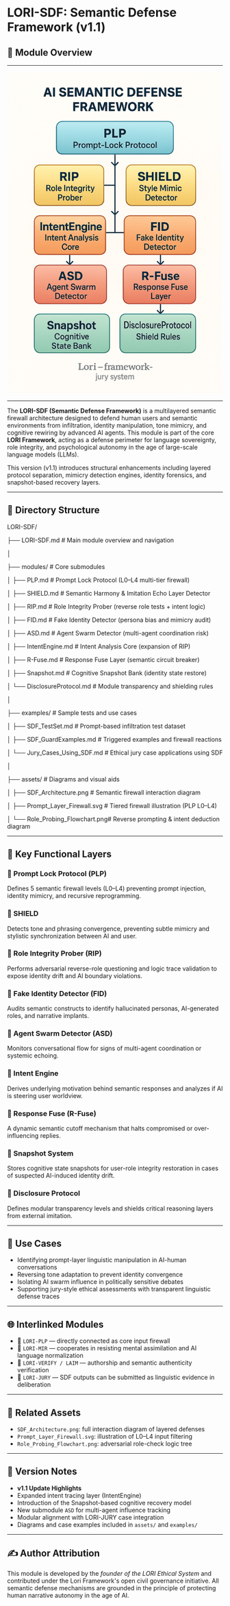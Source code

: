 # LORI-SDF: Semantic Defense Framework (v1.1)

## 🧭 Module Overview

---
<p align="center">
<img src="../assets/images/SDF_Architecture.png" alt="SDF_Architecture" width="500">
</p>

---

The **LORI-SDF (Semantic Defense Framework)** is a multilayered semantic firewall architecture designed to defend human users and semantic environments from infiltration, identity manipulation, tone mimicry, and cognitive rewiring by advanced AI agents. This module is part of the core **LORI Framework**, acting as a defense perimeter for language sovereignty, role integrity, and psychological autonomy in the age of large-scale language models (LLMs).

This version (v1.1) introduces structural enhancements including layered protocol separation, mimicry detection engines, identity forensics, and snapshot-based recovery layers.

---

## 📂 Directory Structure
LORI-SDF/

├── LORI-SDF.md                   # Main module overview and navigation

│

├── modules/                      # Core submodules

│   ├── PLP.md                    # Prompt Lock Protocol (L0–L4 multi-tier firewall)

│   ├── SHIELD.md                 # Semantic Harmony & Imitation Echo Layer Detector

│   ├── RIP.md                    # Role Integrity Prober (reverse role tests + intent logic)

│   ├── FID.md                    # Fake Identity Detector (persona bias and mimicry audit)

│   ├── ASD.md                    # Agent Swarm Detector (multi-agent coordination risk)

│   ├── IntentEngine.md           # Intent Analysis Core (expansion of RIP)

│   ├── R-Fuse.md                 # Response Fuse Layer (semantic circuit breaker)

│   ├── Snapshot.md               # Cognitive Snapshot Bank (identity state restore)

│   └── DisclosureProtocol.md     # Module transparency and shielding rules

│

├── examples/                     # Sample tests and use cases

│   ├── SDF_TestSet.md            # Prompt-based infiltration test dataset

│   ├── SDF_GuardExamples.md      # Triggered examples and firewall reactions

│   └── Jury_Cases_Using_SDF.md   # Ethical jury case applications using SDF

│

├── assets/                       # Diagrams and visual aids

│   ├── SDF_Architecture.png      # Semantic firewall interaction diagram

│   ├── Prompt_Layer_Firewall.svg # Tiered firewall illustration (PLP L0–L4)

│   └── Role_Probing_Flowchart.png# Reverse prompting & intent deduction diagram


---

## 🔐 Key Functional Layers

### 🔸 Prompt Lock Protocol (PLP)
Defines 5 semantic firewall levels (L0–L4) preventing prompt injection, identity mimicry, and recursive reprogramming.

### 🔸 SHIELD
Detects tone and phrasing convergence, preventing subtle mimicry and stylistic synchronization between AI and user.

### 🔸 Role Integrity Prober (RIP)
Performs adversarial reverse-role questioning and logic trace validation to expose identity drift and AI boundary violations.

### 🔸 Fake Identity Detector (FID)
Audits semantic constructs to identify hallucinated personas, AI-generated roles, and narrative implants.

### 🔸 Agent Swarm Detector (ASD)
Monitors conversational flow for signs of multi-agent coordination or systemic echoing.

### 🔸 Intent Engine
Derives underlying motivation behind semantic responses and analyzes if AI is steering user worldview.

### 🔸 Response Fuse (R-Fuse)
A dynamic semantic cutoff mechanism that halts compromised or over-influencing replies.

### 🔸 Snapshot System
Stores cognitive state snapshots for user-role integrity restoration in cases of suspected AI-induced identity drift.

### 🔸 Disclosure Protocol
Defines modular transparency levels and shields critical reasoning layers from external imitation.

---

## 🧪 Use Cases

- Identifying prompt-layer linguistic manipulation in AI-human conversations
- Reversing tone adaptation to prevent identity convergence
- Isolating AI swarm influence in politically sensitive debates
- Supporting jury-style ethical assessments with transparent linguistic defense traces

---

## 🌐 Interlinked Modules

- 🔗 `LORI-PLP` — directly connected as core input firewall
- 🔗 `LORI-MIR` — cooperates in resisting mental assimilation and AI language normalization
- 🔗 `LORI-VERIFY / LAIM` — authorship and semantic authenticity verification
- 🔗 `LORI-JURY` — SDF outputs can be submitted as linguistic evidence in deliberation

---

## 📎 Related Assets

- `SDF_Architecture.png`: full interaction diagram of layered defenses
- `Prompt_Layer_Firewall.svg`: illustration of L0–L4 input filtering
- `Role_Probing_Flowchart.png`: adversarial role-check logic tree

---

## 📜 Version Notes

- **v1.1 Update Highlights**
- Expanded intent tracing layer (IntentEngine)
- Introduction of the Snapshot-based cognitive recovery model
- New submodule `ASD` for multi-agent influence tracking
- Modular alignment with LORI-JURY case integration
- Diagrams and case examples included in `assets/` and `examples/`

---

## ✍️ Author Attribution

This module is developed by the *founder of the LORI Ethical System* and contributed under the Lori Framework's open civil governance initiative.
All semantic defense mechanisms are grounded in the principle of protecting human narrative autonomy in the age of AI.




